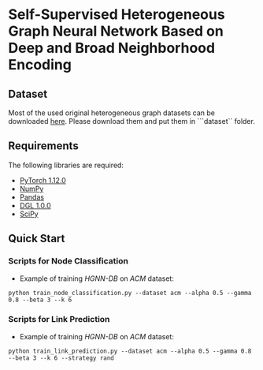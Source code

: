 # Self-Supervised Heterogeneous Graph Neural Network Based on Deep and Broad Neighborhood Encoding
## Dataset
Most of the used original heterogeneous graph datasets can be downloaded [here](https://1drv.ms/f/c/1b2f69874f634cd8/ElArKe6mhI1HjCZuYh8SG80Bx-PI3CePKx5kBdRtCsLBSQ?e=zbzZBO). 
Please download them and put them in ```dataset`` folder. 

## Requirements

The following libraries are required:

- [PyTorch 1.12.0](https://pytorch.org/)
- [NumPy](https://github.com/numpy/numpy)
- [Pandas](https://github.com/pandas-dev/pandas)
- [DGL 1.0.0](https://www.dgl.ai/)
- [SciPy](https://scipy.org/)

## Quick Start

### Scripts for  Node Classification
* Example of training *HGNN-DB* on *ACM* dataset:
```{bash}
python train_node_classification.py --dataset acm --alpha 0.5 --gamma 0.8 --beta 3 --k 6
```
### Scripts for  Link Prediction
* Example of training *HGNN-DB* on *ACM* dataset:
```{bash}
python train_link_prediction.py --dataset acm --alpha 0.5 --gamma 0.8 --beta 3 --k 6 --strategy rand
```
